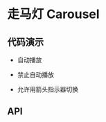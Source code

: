 # 走马灯 Carousel

## 代码演示

- 自动播放

  <ClientOnly>
    <demo-carousel-1 />
  </ClientOnly>

- 禁止自动播放

  <ClientOnly>
    <demo-carousel-2 />
  </ClientOnly>

- 允许用箭头指示器切换

  <ClientOnly>
    <demo-carousel-3 />
  </ClientOnly>

## API
